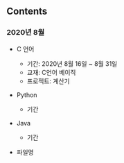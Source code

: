 ## Contents 
### 2020년 8월
- C 언어 
    + 기간: 2020년 8월 16일 ~ 8월 31일 
    + 교재: C언어 베이직
    + 프로젝트: 계산기 
&nbsp;
&nbsp;
- Python
    + 기간

- Java
    + 기간

- 파일명
